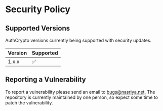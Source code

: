 # Security Policy

## Supported Versions

AuthCrypto versions currently being supported with security updates.

| Version | Supported          |
| ------- | ------------------ |
| 1.x.x   | :white_check_mark: |

## Reporting a Vulnerability

To report a vulnerability please send an email to bugs@nasriya.net. The repository is currently
maintained by one person, so expect some time to patch the vulnerability.
